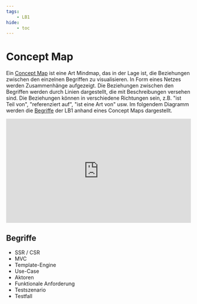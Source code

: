 ```yaml
---
tags:
    - LB1
hide:
    - toc
---
```


# Concept Map

Ein [Concept Map](https://www.edrawmind.com/article/what-is-a-concept-map.html) ist eine Art Mindmap, das in der Lage ist, die Beziehungen zwischen den einzelnen Begriffen zu visualisieren. In Form eines Netzes werden Zusammenhänge aufgezeigt. Die Beziehungen zwischen den Begriffen werden durch Linien dargestellt, die mit Beschreibungen versehen sind. Die Beziehungen können in verschiedene Richtungen sein, z.B. "ist Teil von", "referenziert auf", "ist eine Art von" usw. Im folgendem Diagramm werden die [Begriffe](#begriffe) der LB1 anhand eines Concept Maps dargestellt.

<div>
  <div style="position:relative;padding-top:56.25%;">
    <iframe src="https://www.plantuml.com/plantuml/svg/jLRDRkCs4BxhAGOki9iKiTNTNjgWADPsanROpRQ8tHJ88WVA7ac4958WXslKpvDdwAatlrY7-h4bQvqUwXg8JNA6yttpoxop90ov8Wz8KeumcckrmfBWJfIZm6PIbSA80YAnoXAZdLglTAuDa17AiWWL1S5hc65YP1nZSF7fKqfKskimZBOKInLhKmYIsIIHbBfe8dMOer6bDXJhNEhnspVcks-__sPSfcNuOVOcdA5TfGPbv5GItgDQev6yWiNY7aAOB-wVdYv1MBZOooxFZNhtC0-1lreaNfuTOxcHxDGIYp8NXECRbKY5BM1xN9-U0tlght2uFFJl5kV2eWs1LsE_R74RoRa1fncXCnW2BpINJ0lNRCyDT-jKHb8haJDaPmCTfPP2HzoHdflH4YtPBIfX-1fqTuUC7yx-L_IlY7Uno3aSosRLvU3tbtL7RoMcV1rLe3GXa2v1nx3lkW3uywiXs6ZW4vZhDO9mDi5uztVgpwLP1wmD_dfG6uaqaIwydRgfl8sVqCf4mM-2Y5s2hJCmTJ6Xp1cTJTlAjArqfO8xtkHNy21n0poEMAZ8QFR778CrZ0VTv0tLwmhinbZ2l0Bxh1NJHdRdCveDculyXAiklDT5gHMFErHm4ORRoMm2lw1WrIkurGndml3o1NVthUMD_S7XNlFVua-6BY17QRrTosvKyg_XeoiA3ZCQQWwcpkQxlonxMUyVj1d3A_WeLcc4Qyv7dQfQkE0v8pcSfoAoRxoA32UlGqOvsf9tyL5YdXXNblW5prfBf_h76-uSL85-tE0gYxZ8P56ufe1wdXvX69car6Imsnt-NdUMLkNdLLoHO7NmoayQPlMl48SIQKk_PzmNCLx1HYZ5DZSSf1SA_3KyEYiOIQMxPqv6ZS1tfcQLIiACN9sy_zxS1uEPLbj-hiFtpIyCPKzFrr3dmyMHSEp8Wepp2bLprMctnv7nl9Ll0OwdZNVFt61d8jzz60vhLE40SCzykNiccMJ8ZgahM4kiKZv3NwkyuAHKAU4MoZXLlPpyx2jODX11vvy6c4nwcQa6qk3mQ7OSouDzNrUIuu3r2_UBAiEowNByOJp-iHwLS0sZsxhksaax6jBhgTVneUxe6dKPryRtMxxnuASUpoAs7hFrTap0GF43Zo9gEFIr-XxtLODJus88K3y_15QkqePDtt9D_fGzjd2ZY0ixtKFlM_m4puMBV2txDy2hLq4Sq5gW3wWhHbs55qWSz8DtFkz5_Wy0" frameborder="0" allowfullscreen allowtransparency="true"
      style="position:absolute;top:0;left:0;width:100%;height:100%;background-color: transparent; "></iframe>
  </div>
</div>

## Begriffe

-   SSR / CSR
-   MVC
-   Template-Engine
-   Use-Case
-   Aktoren
-   Funktionale Anforderung
-   Testszenario
-   Testfall
